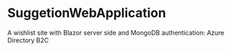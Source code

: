 # SuggetionWebApplication
A wishlist site with Blazor server side and MongoDB
authentication: Azure Directory B2C


